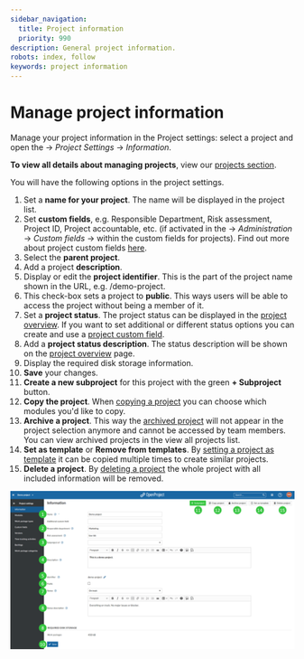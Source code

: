```yaml
---
sidebar_navigation:
  title: Project information
  priority: 990
description: General project information.
robots: index, follow
keywords: project information
---
```

# Manage project information

Manage your project information in the Project settings: select a project and open the -> *Project Settings* -> *Information*.

**To view all details about managing projects**, view our [projects section](../../).

You will have the following options in the project settings.

1. Set a **name for your project**. The name will be displayed in the project list.
2. Set **custom fields**, e.g. Responsible Department, Risk assessment, Project ID, Project accountable, etc. (if activated in the -> *Administration* -> *Custom fields* -> within the custom fields for projects). Find out more about project custom fields [here](../../../../system-admin-guide/custom-fields/custom-fields-projects/).
3. Select the **parent project**.
4. Add a project **description**.
5. Display or edit the **project identifier**. This is the part of the project name shown in the URL, e.g. /demo-project.
6. This check-box sets a project to **public**. This ways users will be able to access the project without being a member of it.
7. Set a **project status**. The project status can be displayed in the [project overview](../../../project-overview). If you want to set additional or different status options you can create and use a [project custom field](../../../../system-admin-guide/custom-fields/custom-fields-projects).
8. Add a **project status description**. The status description will be shown on the [project overview](../../../project-overview) page.
9. Display the required disk storage information.
10. **Save** your changes.
11. **Create a new subproject** for this project with the green **+ Subproject** button.
12. **Copy the project**. When [copying a project](../../#copy-a-project) you can choose which modules you'd like to copy.
13. **Archive a project**. This way the [archived project](../../#archive-a-project) will not appear in the project selection anymore and cannot be accessed by team members. You can view archived projects in the view all projects list.
14. **Set as template** or **Remove from templates**. By [setting a project as template](../../project-templates/#create-a-project-template) it can be copied multiple times to create similar projects.
15. **Delete a project**. By [deleting a project](../../#delete-a-project) the whole project with all included information will be removed.

![project-information](image-20201010152113743.png)
